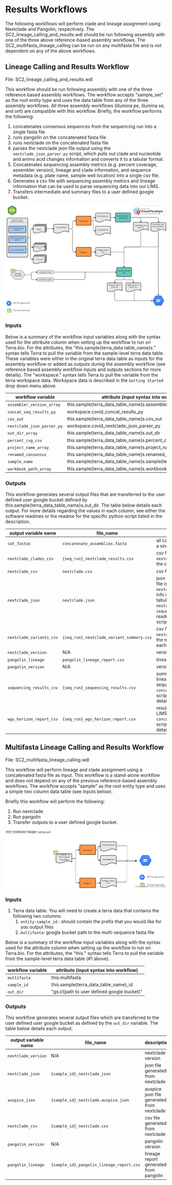 # Results Workflows

The following workflows will perform clade and lineage assignment using Nextclade and Pangolin, respectively. The SC2_lineage_calling_and_results.wdl should be run following assembly with one of the three above reference-based assembly workflows. The SC2_multifasta_lineage_calling can be run on any multifasta file and is not dependent on any of the above workflows.  

## Lineage Calling and Results Workflow

File: SC2_lineage_calling_and_results.wdl

This workflow should be run following assembly with one of the three reference based assembly workflows. The workflow accepts "sample_set" as the root entity type and uses the data table from any of the three assembly workflows. All three assembly workflows (illumina pe, illumina se, and ont) are compatible with this workflow. Briefly, the workflow performs the following:

1. concatenates consensus sequences from the sequencing run into a single fasta file
2. runs pangolin on the concatenated fasta file
3. runs nextclade on the concatenated fasta file
4. parses the nextclade json file output using the `nextclade_json_parser.py` script, which pulls out clade and nucleotide and animo acid changes information and converts it to a tabular format.
5. Concatenates sequencing assembly metrics (e.g. percent coverage, assembler version), lineage and clade information, and sequence metadata (e.g. plate name, sample well location) into a single csv file.
6. Generates a csv file with sequencing assembly metrics and lineage information that can be used to parse sequencing data into our LIMS.
7. Transfers intermediate and summary files to a user defined google bucket.  

![SC2_lineage_calling_and_results.wdl workflow diagram](img/SC2_lineage_calling_and_results_workflow.png)

### Inputs

Below is a summary of the workflow input variables along with the syntax used for the attribute column when setting up the workflow to run on Terra.bio. For the attributes, the "this.sample{terra_data table_name}s." syntax tells Terra to pull the variable from the sample-level terra data table. These variables were either in the original terra data table as inputs for the assembly workflow or added as outputs during the assembly workflow (see reference based assembly workflow inputs and outputs sections for more details). The "workspace." syntax tells Terra to pull the variable from the terra workspace data. Workspace data is described in the `Getting Started` drop down menu above.

| workflow variable          | attribute (input syntax into workflow)                                |     |
| -------------------------- | --------------------------------------------------------------------- | --- |
| `assembler_version_array`  | this.sample{terra_data_table_name}s.assembler_version                 |     |
| `concat_seq_results_py`    | workspace.covid_concat_results_py                                     |     |
| `cov_out`                  | this.sample{terra_data_table_name}s.cov_out                           |     |
| `nextclade_json_parser_py` | workspace.covid_nextclade_json_parser_py                              |     |
| `out_dir_array`            | this.sample{terra_data_table_name}s.out_dir                           |     |
| `percent_cvg_csv`          | this.sample{terra_data_table_name}s.percent_cvg_csv                   |     |
| `project_name_array`       | this.sample{terra_data_table_name}s.project_name                      |     |
| `renamed_consensus`        | this.sample{terra_data_table_name}s.renamed_consensus                 |     |
| `sample_name`              | this.sample{terra_data_table_name}s.sample{terra_data_table_name}\_id |     |
| `workbook_path_array`      | this.sample{terra_data_table_name}s.workbook_path                     |     |

### Outputs

This workflow generates several output files that are transferred to the user defined user google bucket defined by this.sample{terra_data_table_name}s.out_dir. The table below details each output.  For more details regarding the values in each column, see either the software readmes or the readme for the specific python script listed in the description.

| output variable name     | file_name                                 |description  | google bucket path                                |
| ------------------------ | ----------------------------------------- | ---------------------------------------------- | ------------------------------------------------- |
| `cat_fastas`             | `concatenate_assemblies.fasta`            | all consensus sequences from assembly in a single fasta file  | `gs://{user_defined_gcp_bucket}/multifasta/`|
| `nextclade_clades_csv`   | `{seq_run}_nextclade_results.csv`         | csv file generated from the `nextclade_json_parser.py` script detailing the clade for each sequence | `gs://{user_defined_gcp_bucket}/nextclade_out/`   |
| `nextclade_csv`          | `nextclade.csv`                           | csv file generated from nextclade              | `gs://{user_defined_gcp_bucket}/nextclade_out/`   |
| `nextclade_json`         | `nextclade.json`                          | json file generated from nextclade; this json file is parsed using the `nextclade_json_parser.py` script and key info is pulled out and converted into a tabular format in the `nextclade_clades_csv`, `nextclade_variants_csv` and `sequencing_results.csv` files (see the readme for the `nextclade_json_parser.py` script for more details)                                                                     | `gs://{user_defined_gcp_bucket}/nextclade_out/`   |
| `nextclade_variants_csv` | `{seq_run}_nextclade_variant_summary.csv` | csv file generated from the `nextclade_json_parser.py` script detailing the nucleotide and amino acid changes for each sequence                                                                                               | `gs://{user_defined_gcp_bucket}/summary_results/` |
| `nextclade_version`      | N/A                                       | version of nextclade                           | N/A                                               |
| `pangolin_lineage`       | `pangolin_lineage_report.csv`             | lineage report generated from pangolin         | `gs://{user_defined_gcp_bucket}/pangolin/`        |
| `pangolin_version`       | N/A                                       | version of pangolin                            | N/A                                               |
| `sequencing_results_csv` | `{seq_run}_sequencing_results.csv`        | summary of the sequencing metrics and lineage/clade assignments for each sequence generated from the `concat_seq_metrics_and_lineage_results.py` script. See the script's readme for more details.                           | `gs://{user_defined_gcp_bucket}/summary_results/` |
| `wgs_horizon_report_csv` | `{seq_run}_wgs_horizon_report.csv`        | results csv used for parsing results into our LIMS. This file is generated from the `concat_seq_metrics_and_lineage_results.py` script. See the script's readme for more details.                           | `gs://{user_defined_gcp_bucket}/summary_results/` |

## Multifasta Lineage Calling and Results Workflow

File: SC2_multifasta_lineage_calling.wdl

This workflow will perform lineage and clade assignment using a concatenated fasta file as input. This workflow is a stand-alone workflow and does not depend on any of the previous reference-based assembly workflows. The workflow accepts "sample" as the root entity type and uses a simple two column data table (see inputs below).

Briefly this workflow will perform the following:

1. Run nextclade
2. Run pangolin
3. Transfer outputs to a user defined google bucket.

![SC2_multifasta_lineage_calling.wdl workflow diagram](img/SC2_multifasta_lineage_calling.png)

### Inputs

1. Terra data table. You will need to create a terra data that contains the following two columns:
    1. `entity:sample_id` : should contain the prefix that you would like for you output files
    2. `multifasta`: google bucket path to the multi-sequence fasta file

Below is a summary of the workflow input variables along with the syntax used for the attribute column when setting up the workflow to run on Terra.bio. For the attributes, the "this." syntax tells Terra to pull the variable from the sample-level terra data table (#1 above).

| workflow variable | attribute (input syntax into workflow)      |
| ----------------- | ------------------------------------------- |
| `multifasta`      | this.multifasta                             |
| `sample_id`       | this.sample{terra_data_table_name}\_id       |
| `out_dir`         | "gs://{path to user defined google bucket}" |

### Outputs

This workflow generates several output files which are transferred to the user defined user google bucket as defined by the `out_dir` variable. The table below details each output.

| output variable name | file_name                                 | description                                | google bucket path                             |
| -------------------- | ----------------------------------------- | ------------------------------------------ | ---------------------------------------------- |
| `nextclade_version`  | N/A                                       | nextclade version                          | N/A                                            |
| `nextclade_json`     | `{sample_id}_nextclade_json`              | json file generated from nextclade         | `gs://{user_defined_gcp_bucket}/nextclade_out` |
| `auspice_json`       | `{sample_id}_nextclade.auspice.json`      | auspice json file generated from nextclade | `gs://{user_defined_gcp_bucket}/nextclade_out` |
| `nextclade_csv`      | `{sample_id}_nextclade.csv`               | csv file generated from nextclade          | `gs://{user_defined_gcp_bucket}/nextclade_out` |
| `pangolin_version`   | N/A                                       | pangolin version                           | N/A                                            |
| `pangolin_lineage`   | `{sample_id}_pangolin_lineage_report.csv` | lineage report generated from pangolin     | `gs://{user_defined_gcp_bucket}/pangolin_out`  |
